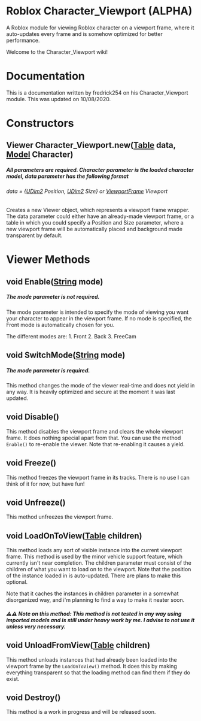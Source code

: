 # Roblox Character_Viewport (ALPHA)

A Roblox module for viewing Roblox character on a viewport frame, where it auto-updates every frame and is somehow optimized for better performance.

Welcome to the Character_Viewport wiki!

# Documentation

This is a documentation written by fredrick254 on his Character_Viewport module. This was updated on 10/08/2020.

# Constructors

## Viewer Character_Viewport.new([Table](https://developer.roblox.com/en-us/articles/Table) data, [Model](https://developer.roblox.com/en-us/api-reference/class/Model) Character)

##### All parameters are required. Character parameter is the loaded character model, data parameter has the following format

###### data = {[UDim2](https://developer.roblox.com/en-us/api-reference/datatype/UDim2) Position, [UDim2](https://developer.roblox.com/en-us/api-reference/datatype/UDim2) Size} or [ViewportFrame](https://developer.roblox.com/en-us/articles/viewportframe-gui) Viewport

Creates a new Viewer object, which represents a viewport frame wrapper. The data parameter could either have an already-made viewport frame, or a table in which you could specify a Position and Size parameter, where a new viewport frame will be automatically placed and background made transparent by default.

# Viewer Methods

## void Enable([String](https://developer.roblox.com/en-us/articles/String) mode)

##### The mode parameter is not required.

The mode parameter is intended to specify the mode of viewing you want your character to appear in the viewport frame. If no mode is specified, the Front mode is automatically chosen for you.

The different modes are: 1. Front
                         2. Back 
                         3. FreeCam

## void SwitchMode([String](https://developer.roblox.com/en-us/articles/String) mode)

##### The mode parameter is required.

This method changes the mode of the viewer real-time and does not yield in any way. It is heavily optimized and secure at the moment it was last updated.

## void Disable()

This method disables the viewport frame and clears the whole viewport frame. It does nothing special apart from that. You can use the method `Enable()` to re-enable the viewer. Note that re-enabling it causes a yield.

## void Freeze()

This method freezes the viewport frame in its tracks. There is no use I can think of it for now, but have fun!

## void Unfreeze()

This method unfreezes the viewport frame.

## void LoadOnToView([Table](https://developer.roblox.com/en-us/articles/Table) children)

This method loads any sort of visible instance into the current viewport frame. This method is used by the minor vehicle support feature, which currently isn't near completion. The children parameter must consist of the children of what you want to load on to the viewport. Note that the position of the instance loaded in is auto-updated. There are plans to make this optional.

Note that it caches the instances in children parameter in a somewhat disorganized way, and i'm planning to find a way to make it neater soon.

##### ⚠⚠ Note on this method: This method is not tested in any way using imported models and is still under heavy work by me. I advise to not use it unless very necessary.

## void UnloadFromView([Table](https://developer.roblox.com/en-us/articles/Table) children)

This method unloads instances that had already been loaded into the viewport frame by the ```LoadOnToView()``` method. It does this by making everything transparent so that the loading method can find them if they do exist.

## void Destroy()

This method is a work in progress and will be released soon.
